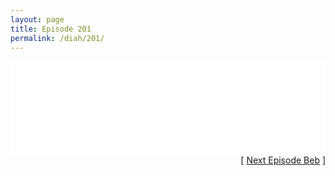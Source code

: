 ```yaml
---
layout: page
title: Episode 201
permalink: /diah/201/
---
```


<iframe allowfullscreen="true" frameborder="0" style="width:100%;" marginheight="0" marginwidth="0" mozallowfullscreen="true" scrolling="NO" src="//gdriveplayer.us/embed2.php?link=phvx%252BAyrtEWjRlnRDL7EjglluYp1tViSzBcqmEwxLbRHNnv7DGIhkgbZsXwsrKjh6gwbENZREdqt4o%252BsRzvpgHda92itVNG2V5M53TjZ50iR5y%252Bo8AdQJbEQzpIOAEkfPuKR9C2lGxs41adqeBbZ7OWMuyvO1Tpklfjs1NexVH4KFxe8qXMQMMyE%252FH3aibcEmyfrPVzDUqdqYj3BgufM9p&amp;no_adult=yes" webkitallowfullscreen="true"></iframe>

<div align="right">[ <a href="/diah/202/">Next Episode Beb</a> ]</div>

